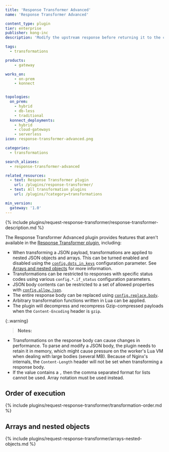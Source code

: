 ```yaml
---
title: 'Response Transformer Advanced'
name: 'Response Transformer Advanced'

content_type: plugin
tier: enterprise
publisher: kong-inc
description: 'Modify the upstream response before returning it to the client, with greater customization capabilities'

tags: 
  - transformations

products:
    - gateway

works_on:
    - on-prem
    - konnect


topologies:
  on_prem:
    - hybrid
    - db-less
    - traditional
  konnect_deployments:
    - hybrid
    - cloud-gateways
    - serverless
icon: response-transformer-advanced.png

categories:
  - transformations

search_aliases:
  - response-transformer-advanced

related_resources:
  - text: Response Transformer plugin
    url: /plugins/response-transformer/
  - text: All transformation plugins
    url: /plugins/?category=transformations

min_version:
  gateway: '1.0'
---
```


{% include plugins/request-response-transformer/response-transformer-description.md %}

The Response Transformer Advanced plugin provides features that aren't available in the [Response Transformer plugin](/plugins/response-transformer/), including:
* When transforming a JSON payload, transformations are applied to nested JSON objects and
  arrays. This can be turned enabled and disabled using the [`config.dots_in_keys`](./reference/#schema--config-dots-in-keys) configuration parameter.
  See [Arrays and nested objects](#arrays-and-nested-objects) for more information.
* Transformations can be restricted to responses with specific status codes using various
  `config.*.if_status` configuration parameters.
* JSON body contents can be restricted to a set of allowed properties with
  [`config.allow.json`](./reference/#schema--config-allow-json).
* The entire response body can be replaced using [`config.replace.body`](./reference/#schema--config-replace-body).
* Arbitrary transformation functions written in Lua can be applied.
* The plugin will decompress and recompress Gzip-compressed payloads
  when the `Content-Encoding` header is `gzip`.

{:.warning}
> **Notes:** 
* Transformations on the response body can cause changes in performance.
To parse and modify a JSON body, the plugin needs to retain it in memory,
which might cause pressure on the worker's Lua VM when dealing with large bodies (several MB).
Because of Nginx's internals, the `Content-Length` header will not be set when transforming a response body.
* If the value contains a `,` then the comma separated format for lists cannot be used. 
Array notation must be used instead.

## Order of execution

{% include plugins/request-response-transformer/transformation-order.md %}

## Arrays and nested objects

{% include plugins/request-response-transformer/arrays-nested-objects.md %}